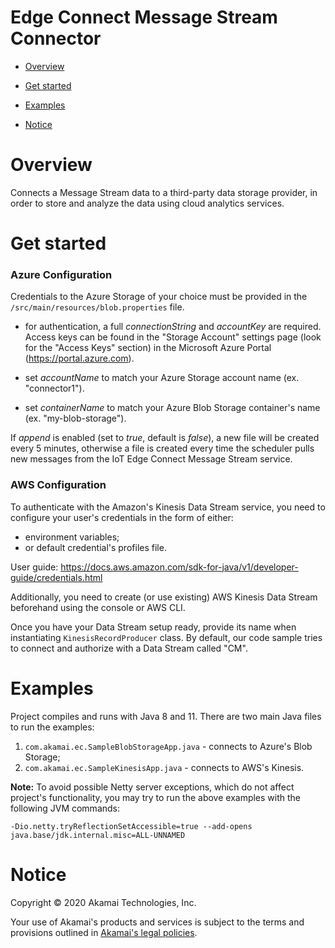 # Edge Connect Message Stream Connector

* [Overview](#overview)

* [Get started](#get-started)

* [Examples](#examples)

* [Notice](#notice)

# Overview

Connects a Message Stream data to a third-party data storage provider, in order to store and analyze the data using cloud analytics services.

# Get started

### Azure Configuration

Credentials to the Azure Storage of your choice must be provided in the ``/src/main/resources/blob.properties`` file.

- for authentication, a full _connectionString_ and _accountKey_ are required. Access keys can be found in the "Storage Account"
  settings page (look for the "Access Keys" section) in the Microsoft Azure Portal (https://portal.azure.com).

- set _accountName_ to match your Azure Storage account name (ex. "connector1").

- set _containerName_ to match your Azure Blob Storage container's name (ex. "my-blob-storage").

If _append_ is enabled (set to _true_, default is _false_), a new file will be created every 5 minutes, otherwise a file is created every time the
scheduler pulls new messages from the IoT Edge Connect Message Stream service.

### AWS Configuration

To authenticate with the Amazon's Kinesis Data Stream service, you need to configure your user's credentials in the form of either:

- environment variables;
- or default credential's profiles file.

User guide: https://docs.aws.amazon.com/sdk-for-java/v1/developer-guide/credentials.html

Additionally, you need to create (or use existing) AWS Kinesis Data Stream beforehand using the console or AWS CLI.

Once you have your Data Stream setup ready, provide its name when instantiating ``KinesisRecordProducer`` class. By default, our code sample tries to
connect and authorize with a Data Stream called "CM".

# Examples

Project compiles and runs with Java 8 and 11. There are two main Java files to run the examples:

1. ``com.akamai.ec.SampleBlobStorageApp.java`` - connects to Azure's Blob Storage;
2. ``com.akamai.ec.SampleKinesisApp.java`` - connects to AWS's Kinesis.

**Note:** To avoid possible Netty server exceptions, which do not affect project's functionality, you may try to run the above examples with the
following JVM commands:

```-Dio.netty.tryReflectionSetAccessible=true --add-opens java.base/jdk.internal.misc=ALL-UNNAMED```

# Notice

Copyright © 2020 Akamai Technologies, Inc.

Your use of Akamai's products and services is subject to the terms and provisions outlined
in [Akamai's legal policies](https://www.akamai.com/us/en/privacy-policies/).